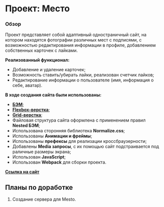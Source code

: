 # Проект: Место

### Обзор
Проект представляет собой адаптивный одностраничный сайт, на котором находятся фотографии различных мест с подписями, с возможностью редактирования информации в профиле, добавлением собственных карточек с лайками.

**Реализованный функционал:**

* Добавление и удаление карточек; 
* Возможность ставить/убирать лайки, реализован счетчик лайков; 
* Редактирование информации о пользователе (имя, информация о себе, аватар). 


**В ходе создания сайта были использованы:**

* [**БЭМ**](https://ru.bem.info/);
* [**Flexbox-верстка**](https://habr.com/ru/post/467049/);
* [**Grid-верстка**](https://medium.com/@stasonmars/%D0%B2%D0%B5%CC%88%D1%80%D1%81%D1%82%D0%BA%D0%B0-%D0%BD%D0%B0-grid-%D0%B2-css-%D0%BF%D0%BE%D0%BB%D0%BD%D0%BE%D0%B5-%D1%80%D1%83%D0%BA%D0%BE%D0%B2%D0%BE%D0%B4%D1%81%D1%82%D0%B2%D0%BE-%D0%B8-%D1%81%D0%BF%D1%80%D0%B0%D0%B2%D0%BE%D1%87%D0%BD%D0%B8%D0%BA-220508316f8b);
* Файловая структура сайта оформлена с применением правил **Nested БЭМ**;
* Использована сторонняя библиотека **Normalize.css**;
* Использованы **Анимации и фреймы**;
* Использованы **префексы** для реализации кроссбраузерности;
* Добавлены **Media запросы**, с их помощью сайт подстраивается под раличные размеры экрана;
* Использован **JavaScript**;
* Использован **Webpack** для сборки проекта.


[**Ссылка на сайт**](https://igorzakharov211.github.io/mesto/)

## Планы по доработке

1. Создание сервера для Mesto.

